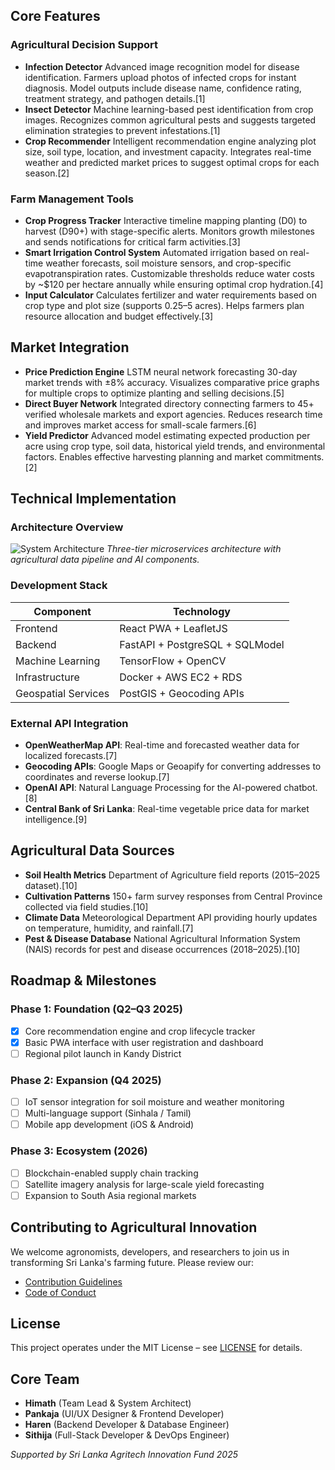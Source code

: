 ## Core Features

### Agricultural Decision Support

* **Infection Detector**
  Advanced image recognition model for disease identification. Farmers upload photos of infected crops for instant diagnosis. Model outputs include disease name, confidence rating, treatment strategy, and pathogen details.\[1]
* **Insect Detector**
  Machine learning-based pest identification from crop images. Recognizes common agricultural pests and suggests targeted elimination strategies to prevent infestations.\[1]
* **Crop Recommender**
  Intelligent recommendation engine analyzing plot size, soil type, location, and investment capacity. Integrates real-time weather and predicted market prices to suggest optimal crops for each season.\[2]

### Farm Management Tools

* **Crop Progress Tracker**
  Interactive timeline mapping planting (D0) to harvest (D90+) with stage-specific alerts. Monitors growth milestones and sends notifications for critical farm activities.\[3]
* **Smart Irrigation Control System**
  Automated irrigation based on real-time weather forecasts, soil moisture sensors, and crop-specific evapotranspiration rates. Customizable thresholds reduce water costs by \~\$120 per hectare annually while ensuring optimal crop hydration.\[4]
* **Input Calculator**
  Calculates fertilizer and water requirements based on crop type and plot size (supports 0.25–5 acres). Helps farmers plan resource allocation and budget effectively.\[3]

## Market Integration

* **Price Prediction Engine**
  LSTM neural network forecasting 30-day market trends with ±8% accuracy. Visualizes comparative price graphs for multiple crops to optimize planting and selling decisions.\[5]
* **Direct Buyer Network**
  Integrated directory connecting farmers to 45+ verified wholesale markets and export agencies. Reduces research time and improves market access for small-scale farmers.\[6]
* **Yield Predictor**
  Advanced model estimating expected production per acre using crop type, soil data, historical yield trends, and environmental factors. Enables effective harvesting planning and market commitments.\[2]

## Technical Implementation

### Architecture Overview

![System Architecture](docs/architecture.png)
*Three-tier microservices architecture with agricultural data pipeline and AI components.*

### Development Stack

| Component           | Technology                      |
| ------------------- | ------------------------------- |
| Frontend            | React PWA + LeafletJS           |
| Backend             | FastAPI + PostgreSQL + SQLModel |
| Machine Learning    | TensorFlow + OpenCV             |
| Infrastructure      | Docker + AWS EC2 + RDS          |
| Geospatial Services | PostGIS + Geocoding APIs        |

### External API Integration

* **OpenWeatherMap API**: Real-time and forecasted weather data for localized forecasts.\[7]
* **Geocoding APIs**: Google Maps or Geoapify for converting addresses to coordinates and reverse lookup.\[7]
* **OpenAI API**: Natural Language Processing for the AI-powered chatbot.\[8]
* **Central Bank of Sri Lanka**: Real-time vegetable price data for market intelligence.\[9]

## Agricultural Data Sources

* **Soil Health Metrics**
  Department of Agriculture field reports (2015–2025 dataset).\[10]
* **Cultivation Patterns**
  150+ farm survey responses from Central Province collected via field studies.\[10]
* **Climate Data**
  Meteorological Department API providing hourly updates on temperature, humidity, and rainfall.\[7]
* **Pest & Disease Database**
  National Agricultural Information System (NAIS) records for pest and disease occurrences (2018–2025).\[10]

## Roadmap & Milestones

### Phase 1: Foundation (Q2–Q3 2025)

* [x] Core recommendation engine and crop lifecycle tracker
* [x] Basic PWA interface with user registration and dashboard
* [ ] Regional pilot launch in Kandy District

### Phase 2: Expansion (Q4 2025)

* [ ] IoT sensor integration for soil moisture and weather monitoring
* [ ] Multi-language support (Sinhala / Tamil)
* [ ] Mobile app development (iOS & Android)

### Phase 3: Ecosystem (2026)

* [ ] Blockchain-enabled supply chain tracking
* [ ] Satellite imagery analysis for large-scale yield forecasting
* [ ] Expansion to South Asia regional markets

## Contributing to Agricultural Innovation

We welcome agronomists, developers, and researchers to join us in transforming Sri Lanka's farming future. Please review our:

* [Contribution Guidelines](CONTRIBUTING.md)
* [Code of Conduct](CODE_OF_CONDUCT.md)

## License

This project operates under the MIT License – see [LICENSE](LICENSE) for details.

## Core Team

* **Himath** (Team Lead & System Architect)
* **Pankaja** (UI/UX Designer & Frontend Developer)
* **Haren** (Backend Developer & Database Engineer)
* **Sithija** (Full-Stack Developer & DevOps Engineer)

*Supported by Sri Lanka Agritech Innovation Fund 2025*
